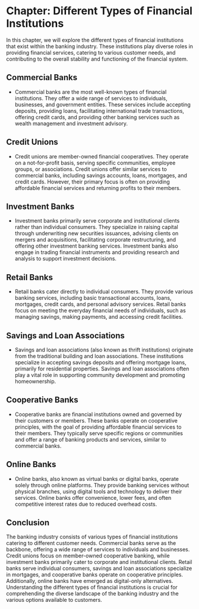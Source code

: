 Chapter: Different Types of Financial Institutions
==================================================

In this chapter, we will explore the different types of financial institutions that exist within the banking industry. These institutions play diverse roles in providing financial services, catering to various customer needs, and contributing to the overall stability and functioning of the financial system.

**Commercial Banks**
--------------------

* Commercial banks are the most well-known types of financial institutions. They offer a wide range of services to individuals, businesses, and government entities. These services include accepting deposits, providing loans, facilitating international trade transactions, offering credit cards, and providing other banking services such as wealth management and investment advisory.

**Credit Unions**
-----------------

* Credit unions are member-owned financial cooperatives. They operate on a not-for-profit basis, serving specific communities, employee groups, or associations. Credit unions offer similar services to commercial banks, including savings accounts, loans, mortgages, and credit cards. However, their primary focus is often on providing affordable financial services and returning profits to their members.

**Investment Banks**
--------------------

* Investment banks primarily serve corporate and institutional clients rather than individual consumers. They specialize in raising capital through underwriting new securities issuances, advising clients on mergers and acquisitions, facilitating corporate restructuring, and offering other investment banking services. Investment banks also engage in trading financial instruments and providing research and analysis to support investment decisions.

**Retail Banks**
----------------

* Retail banks cater directly to individual consumers. They provide various banking services, including basic transactional accounts, loans, mortgages, credit cards, and personal advisory services. Retail banks focus on meeting the everyday financial needs of individuals, such as managing savings, making payments, and accessing credit facilities.

**Savings and Loan Associations**
---------------------------------

* Savings and loan associations (also known as thrift institutions) originate from the traditional building and loan associations. These institutions specialize in accepting savings deposits and offering mortgage loans, primarily for residential properties. Savings and loan associations often play a vital role in supporting community development and promoting homeownership.

**Cooperative Banks**
---------------------

* Cooperative banks are financial institutions owned and governed by their customers or members. These banks operate on cooperative principles, with the goal of providing affordable financial services to their members. They typically serve specific regions or communities and offer a range of banking products and services, similar to commercial banks.

**Online Banks**
----------------

* Online banks, also known as virtual banks or digital banks, operate solely through online platforms. They provide banking services without physical branches, using digital tools and technology to deliver their services. Online banks offer convenience, lower fees, and often competitive interest rates due to reduced overhead costs.

**Conclusion**
--------------

The banking industry consists of various types of financial institutions catering to different customer needs. Commercial banks serve as the backbone, offering a wide range of services to individuals and businesses. Credit unions focus on member-owned cooperative banking, while investment banks primarily cater to corporate and institutional clients. Retail banks serve individual consumers, savings and loan associations specialize in mortgages, and cooperative banks operate on cooperative principles. Additionally, online banks have emerged as digital-only alternatives. Understanding the different types of financial institutions is crucial for comprehending the diverse landscape of the banking industry and the various options available to customers.
